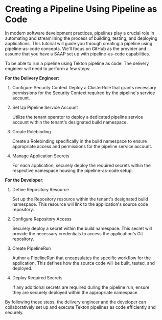 # Creating a Pipeline Using Pipeline as Code

In modern software development practices, pipelines play a crucial role in automating and streamlining the process of building, testing, and deploying applications. This tutorial will guide you through creating a pipeline using pipeline-as-code concepts. We'll focus on GitHub as the provider and assume that you have a SAAP set up with pipeline-as-code capabilities.

To be able to run a pipeline using Tekton pipeline as code. The delivery engineer will need to perform a few steps:

**For the Delivery Engineer:**

1. Configure Security Context
   Deploy a ClusterRole that grants necessary permissions for the Security Context required by the pipeline's service account.

2. Set Up Pipeline Service Account

   Utilize the tenant operator to deploy a dedicated pipeline service account within the tenant's designated build namespace.

3. Create Rolebinding

   Create a Rolebinding specifically in the build namespace to ensure appropriate access and permissions for the pipeline service account.

4. Manage Application Secrets

   For each application, securely deploy the required secrets within the respective namespace housing the pipeline-as-code setup.

**For the Developer:**

1. Define Repository Resource

   Set up the Repository resource within the tenant's designated build namespace. This resource will link to the application's source code repository.

2. Configure Repository Access

   Securely deploy a secret within the build namespace. This secret will provide the necessary credentials to access the application's Git repository.

3. Create PipelineRun

   Author a PipelineRun that encapsulates the specific workflow for the application. This defines how the source code will be built, tested, and deployed.

4. Deploy Required Secrets

   If any additional secrets are required during the pipeline run, ensure they are securely deployed within the appropriate namespace.

By following these steps, the delivery engineer and the developer can collaboratively set up and execute Tekton pipelines as code efficiently and securely.